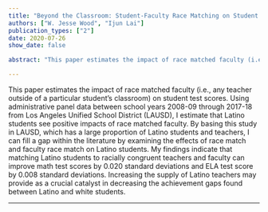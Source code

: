 ```yaml
---
title: "Beyond the Classroom: Student-Faculty Race Matching on Student Test Scores"
authors: ["W. Jesse Wood", "Ijun Lai"]
publication_types: ["2"]
date: 2020-07-26
show_date: false

abstract: "This paper estimates the impact of race matched faculty (i.e., any teacher outside of a particular student’s classroom) on student test scores. Using administrative panel data between school years 2008-09 through 2017-18 from Los Angeles Unified School District (LAUSD), I estimate that Latino students see positive impacts of race matched faculty. By basing this study in LAUSD, which has a large proportion of Latino students and teachers, I can fill a gap within the literature by examining the effects of race match and faculty race match on Latino students. My findings indicate that matching Latino students to racially congruent teachers and faculty can improve math test scores by 0.020 standard deviations and ELA test score by 0.008 standard deviations. Increasing the supply of Latino teachers may provide as a crucial catalyst in decreasing the achievement gaps found between Latino and white students."

---
```


This paper estimates the impact of race matched faculty (i.e., any teacher outside of a particular student’s classroom) on student test scores. Using administrative panel data between school years 2008-09 through 2017-18 from Los Angeles Unified School District (LAUSD), I estimate that Latino students see positive impacts of race matched faculty. By basing this study in LAUSD, which has a large proportion of Latino students and teachers, I can fill a gap within the literature by examining the effects of race match and faculty race match on Latino students. My findings indicate that matching Latino students to racially congruent teachers and faculty can improve math test scores by 0.020 standard deviations and ELA test score by 0.008 standard deviations. Increasing the supply of Latino teachers may provide as a crucial catalyst in decreasing the achievement gaps found between Latino and white students.

---